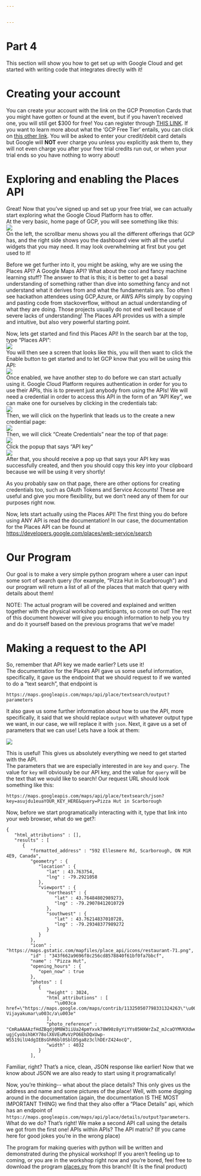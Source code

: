 ```yaml
---


---
```


<h1 id="part-4">Part 4</h1>
<p>This section will show you how to get set up with Google Cloud and get started with writing code that integrates directly with it!</p>
<h1 id="creating-your-account">Creating your account</h1>
<p>You can create your account with the link on the GCP Promotion Cards that you might have gotten or found at the event, but if you haven’t received one, you will still get $300 for free! You can register through <a href="https://cloud.google.com/free">THIS LINK</a>. If you want to learn more about what the ‘GCP Free Tier’ entails, you can click on <a href="https://cloud.google.com/free/docs/gcp-free-tier">this other link</a>. You will be asked to enter your credit/debit card details but Google will <b>NOT</b> ever charge you unless you explicitly ask them to, they will not even charge you after your free trial credits run out, or when your trial ends so you have nothing to worry about!</p>
<h1 id="exploring-and-enabling-the-places-api">Exploring and enabling the Places API</h1>
<p>Great! Now that you’ve signed up and set up your free trial, we can actually start exploring what the Google Cloud Platform has to offer.<br>
At the very basic, home page of GCP, you will see something like this:<br>
<img src="https://i.imgur.com/xoZBqRh.png"><br>
On the left, the scrollbar menu shows you all the different offerings that GCP has, and the right side shows you the dashboard view with all the useful widgets that you may need. It may look overwhelming at first but you get used to it!</p>
<p>Before we get further into it, you might be asking, why are we using the Places API? A Google Maps API? What about the cool and fancy machine learning stuff? The answer to that is this; it is better to get a basal understanding of something rather than dive into something fancy and not understand what it derives from and what the fundamentals are. Too often I see hackathon attendees using GCP,Azure, or AWS APIs simply by copying and pasting code from stackoverflow, without an actual understanding of what they are doing. Those projects usually do not end well because of severe lacks of understanding! The Places API provides us with a simple and intuitive, but also very powerful starting point.</p>
<p>Now, lets get started and find this Places API! In the search bar at the top, type “Places API”:<br>
<img src="https://i.imgur.com/AXhryPw.png"><br>
You will then see a screen that looks like this, you will then want to click the Enable button to get started and to let GCP know that you will be using this API:<br>
<img src="https://i.imgur.com/vWAU4DQ.png"><br>
Once enabled, we have another step to do before we can start actually using it. Google Cloud Platform requires authentication in order for you to use their APIs, this is to prevent just anybody from using the APIs! We will need a credential in order to access this API in the form of an “API Key”, we can make one for ourselves by clicking in the credentials tab:<br>
<img src="https://i.imgur.com/h1Jw569.png"><br>
Then, we will click on the hyperlink that leads us to the create a new credential page:<br>
<img src="https://i.imgur.com/UrR4tJf.png"><br>
Then, we will click “Create Credentials” near the top of that page:<br>
<img src="https://i.imgur.com/TVb70YM.png"><br>
Click the popup that says “API key”<br>
<img src="https://i.imgur.com/IZJvLec.png"><br>
After that, you should receive a pop up that says your API key was successfully created, and then you should copy this key into your clipboard because we will be using it very shortly!</p>
<p>As you probably saw on that page, there are other options for creating credentials too, such as OAuth Tokens and Service Accounts! These are useful and give you more flexibility, but we don’t need any of them for our purposes right now.</p>
<p>Now, lets start actually using the Places API! The first thing you do before using ANY API is read the documentation! In our case, the documentation for the Places API can be found at <a href="https://developers.google.com/places/web-service/search">https://developers.google.com/places/web-service/search</a></p>
<h1 id="our-program">Our Program</h1>
<p>Our goal is to make a very simple python program where a user can input some sort of search query (for example, “Pizza Hut in Scarborough”) and our program will return a list of all of the places that match that query with details about them!</p>
<p>NOTE: The actual program will be covered and explained and written together with the physical workshop participants, so come on out! The rest of this document however will give you enough information to help you try and do it yourself based on the previous programs that we’ve made!</p>
<h1 id="making-a-request-to-the-api">Making a request to the API</h1>
<p>So, remember that API key we made earlier? Lets use it!<br>
The documentation for the Places API gave us some useful information, specifically, it gave us the endpoint that we should request to if we wanted to do a “text search”, that endpoint is</p>
<p><code>https://maps.googleapis.com/maps/api/place/textsearch/output?parameters</code></p>
<p>It also gave us some further information about how to use the API, more specifically, it said that we should replace <code>output</code> with whatever output type we want, in our case, we will replace it with <code>json</code>. Next, it gave us a set of parameters that we can use! Lets have a look at them:</p>
<img src="https://i.imgur.com/3SS5snS.png">
<p>This is useful! This gives us absolutely everything we need to get started with the API.<br>
The parameters that we are especially interested in are <code>key</code> and <code>query</code>. The value for <code>key</code> will obviously be our API key, and the value for <code>query</code> will be the text that we would like to search! Our request URL should look something like this:</p>
<p><code>https://maps.googleapis.com/maps/api/place/textsearch/json?key=asujdu1euaYOUR_KEY_HERE&amp;query=Pizza Hut in Scarborough</code></p>
<p>Now, before we start programatically interacting with it, type that link into your web browser, what do we get?:</p>
<pre><code>{
   "html_attributions" : [],
   "results" : [
      {
         "formatted_address" : "592 Ellesmere Rd, Scarborough, ON M1R 4E9, Canada",
         "geometry" : {
            "location" : {
               "lat" : 43.763754,
               "lng" : -79.2921058
            },
            "viewport" : {
               "northeast" : {
                  "lat" : 43.76484802989273,
                  "lng" : -79.29078412010729
               },
               "southwest" : {
                  "lat" : 43.76214837010728,
                  "lng" : -79.29348377989272
               }
            }
         },
         "icon" : "https://maps.gstatic.com/mapfiles/place_api/icons/restaurant-71.png",
         "id" : "343f662a9696f8c256cd8578840f61bf0fa7bbcf",
         "name" : "Pizza Hut",
         "opening_hours" : {
            "open_now" : true
         },
         "photos" : [
            {
               "height" : 3024,
               "html_attributions" : [
                  "\u003ca href=\"https://maps.google.com/maps/contrib/113250507798331324263\"\u003eShaarujon Vijayakumar\u003c/a\u003e"
               ],
               "photo_reference" : "CmRaAAAAzfHdZBqdj0M8W3iiUa24pmYxvk78W90z8yYiYYs05HXWrZaZ_mJcaOYMVKXdwencmOKqKhn92avGxe3Iwn9G4TXaDj6dIXtmGWb-ugjCyobihbKY78olX6VEuMvVzPO6EhDQxUwp-WS519ilU4dgIEBsGhR6bl0SblD5ga8z3clhDErZ424ocQ",
               "width" : 4032
            }
         ],
</code></pre>
<p>Familiar, right? That’s a nice, clean, JSON response like earlier! Now that we know about JSON we are also ready to start using it programatically!</p>
<p>Now, you’re thinking-- what about the place details? This only gives us the address and name and some pictures of the place! Well, with some digging around in the documentation (again, the documentation IS THE MOST IMPORTANT THING) we find that they also offer a “Place Details” api, which has an endpoint of <code>https://maps.googleapis.com/maps/api/place/details/output?parameters</code>. What do we do? That’s right! We make a second API call using the details we got from the first one! APIs within APIs? The API matrix? (If you came here for good jokes you’re in the wrong place)</p>
<p>The program for making queries with python will be written and demonstrated during the physical workshop! If you aren’t feeling up to coming, or you are in the workshop right now and you’re bored, feel free to download the program <a href="http://places.py">places.py</a> from this branch! (It is the final product)</p>


